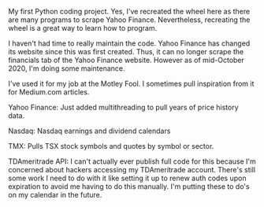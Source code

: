 My first Python coding project. Yes, I've recreated the wheel here as there are many programs to scrape Yahoo Finance. Nevertheless, recreating the wheel is a great way to learn how to program.

I haven't had time to really maintain the code. Yahoo Finance has changed its website since this was first created. Thus, it can no longer scrape the financials tab of the Yahoo Finance website. However as of mid-October 2020, I'm doing some maintenance. 
 
I've used it for my job at the Motley Fool. I sometimes pull inspiration from it for Medium.com articles.

Yahoo Finance: Just added multithreading to pull years of price history data. 

Nasdaq: Nasdaq earnings and dividend calendars

TMX: Pulls TSX stock symbols and quotes by symbol or sector.

TDAmeritrade API: I can't actually ever publish full code for this because I'm concerned about hackers accessing my TDAmeritrade account. There's still some work I need to do with it like setting it up to renew auth codes upon expiration to avoid me having to do this manually. I'm putting these to do's on my calendar in the future.
